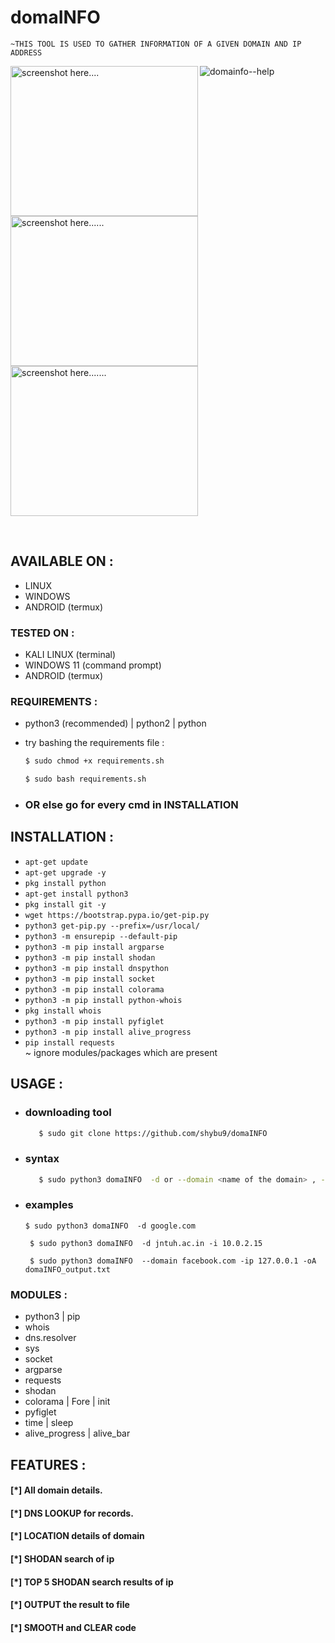 # domaINFO
    ~THIS TOOL IS USED TO GATHER INFORMATION OF A GIVEN DOMAIN AND IP ADDRESS
    

![domainfo--help](https://user-images.githubusercontent.com/112984045/196380032-c54af914-6c89-4af2-96a2-ca105a68ee02.png)
<img align="left" width=300 height = 240 src="https://user-images.githubusercontent.com/112984045/196399621-b5b2faff-0437-405e-8f3f-acf435d055a0.png" alt="screenshot here...." />
<img width=300 height = 240 src="https://user-images.githubusercontent.com/112984045/196399643-9231f3c5-82c6-43d0-90c9-70accecd404d.png" alt="screenshot here......" />
<img width=300 height = 240 src="https://user-images.githubusercontent.com/112984045/196402767-b834da0a-0b59-479b-b427-cef31c071029.png" alt="screenshot here......." />


<br>

## AVAILABLE ON :

* LINUX
* WINDOWS
* ANDROID (termux)


### TESTED ON :

* KALI LINUX (terminal)
* WINDOWS 11 (command prompt)
* ANDROID (termux)



### REQUIREMENTS :
* python3 (recommended) | python2 | python
* try bashing the requirements file : <br>
     ```bash
     $ sudo chmod +x requirements.sh
     ```
     ```bash
     $ sudo bash requirements.sh
     ```
     
* ### OR else go for every cmd in INSTALLATION



## INSTALLATION :

* `apt-get update`
* `apt-get upgrade -y`
* `pkg install python`
* `apt-get install python3`
* `pkg install git -y`
* `wget https://bootstrap.pypa.io/get-pip.py`
* `python3 get-pip.py --prefix=/usr/local/`
* `python3 -m ensurepip --default-pip`
* `python3 -m pip install argparse`
* `python3 -m pip install shodan`
* `python3 -m pip install dnspython`
* `python3 -m pip install socket`
* `python3 -m pip install colorama`
* `python3 -m pip install python-whois`
* `pkg install whois`
* `python3 -m pip install pyfiglet`
* `python3 -m pip install alive_progress`
* `pip install requests`
<br>  ~ ignore modules/packages which are present

## USAGE :

* ### downloading tool 
  ```bash
     $ sudo git clone https://github.com/shybu9/domaINFO
     ```
* ### syntax
  ```bash
     $ sudo python3 domaINFO  -d or --domain <name of the domain> , -i <ip address> , -o <o/p file name>
     ```
  
* ### examples

   `$ sudo python3 domaINFO  -d google.com`
   
   ` $ sudo python3 domaINFO  -d jntuh.ac.in -i 10.0.2.15`
   
   ` $ sudo python3 domaINFO  --domain facebook.com -ip 127.0.0.1 -oA domaINFO_output.txt`
    


### MODULES :
* python3 | pip
* whois
* dns.resolver
* sys
* socket
* argparse
* requests
* shodan
* colorama | Fore | init
* pyfiglet 
* time | sleep
* alive_progress | alive_bar

## FEATURES :
#### [*] All domain details.
#### [*] DNS LOOKUP for records.
#### [*] LOCATION details of domain
#### [*] SHODAN search of ip
#### [*] TOP 5 SHODAN search results of ip
#### [*] OUTPUT the result to file
#### [*] SMOOTH and CLEAR code
